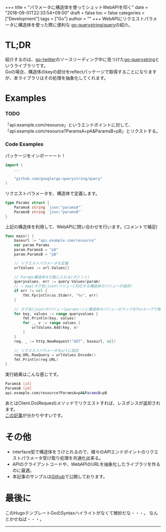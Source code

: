 +++
title = "パラメータに構造体を使ってシュットWebAPIを叩く"
date = "2018-09-01T22:33:54+09:00"
draft = false
toc = false
categories = ["Development"]
tags = ["Go"]
author = ""
+++
WebAPIにリクエストパラメータに構造体を使った際に便利な
[go-querystring/query](https://github.com/google/go-querystring)の紹介。
<!--more-->

# TL;DR
紹介するのは、[go-twitter](https://github.com/dghubble/go-twitter])のソースリーディング中に見つけた[go-querystring](https://github.com/google/go-querystring)というライブラリです。  
Goの場合、構造体のkeyの部分をreflectパッケージで取得することになりますが、本ライブラリはその処理を抽象化してくれます。

# Examples
### TODO
「api.example.com/resource」というエンドポイントに対して、  
「api.example.com/resource?ParamsA=pA&ParamsB=pB」とリクストする。  

### Code Examples
パッケージをインポーーート！  
```go
import (
	...
	
	"github.com/google/go-querystring/query"
)
```

リクエストパラメータを、構造体で定義します。  
```go
type Params struct {
	ParamsA string `json:"paramsA"`
	ParamsB string `json:"paramsB"`
}
```

上記の構造体を利用して、WebAPIに問い合わせを行います。(コメントで補足)
```go
func main() {
	baseurl := "api.example.com/resource"
	var param Params
	param.ParamsA = "pA"
	param.ParamsB = "pB"

	// リクエストパラメータを定義
	urlValues := url.Values{}
	
	// Params構造体を引数に入れる(ポイント)
	queryvalues, err := query.Values(param)
	// ⇒ map[タグ名(json)バリュー]対応する構造体のバリューが返却!
	if err != nil {
		fmt.Fprintln(os.Stderr, "%v", err)
	}
	
	// タグ名(json)のバリュー(params～)と構造体のバリューのマップをforループで取り出す
	for key, values := range queryvalues {
		fmt.Println(key, values)
		for _, v := range values {
			urlValues.Add(key, v)
		}
	}
	req, _ := http.NewRequest("GET", baseurl, nil)
	
	// リクエストパラメータをurlに設定
	req.URL.RawQuery = urlValues.Encode()
	fmt.Println(req.URL)
}
```

実行結果はこんな感じです。
```bash
ParamsA [pA]
ParamsB [pB]
api.example.com/resource?ParamsA=pA&ParamsB=pB
```
あとはClient.Do(Request)メソッドでリクエストすれば、レスポンスが返却されます。  
[この記事](https://qiita.com/jpshadowapps/items/463b2623209479adcd88)が分かりやすいです。  

# その他
* interface型で構造体をうけとれるので、様々のAPIエンドポイントのリクエストパラメータ受け取り処理を共通化出来る。
* APIのクライアントコードや、WebAPIのURLを抽象化したライブラリを作るのに最適。
* 本記事のサンプルは[Github](https://github.com/shuntaka9576/apiclient/blob/master/test/main.go)で公開しております。

# 最後に
このHugoテンプレートGoのSyntaxハイライトがなくて微妙だな・・・。
なんとかせねば・・・。

--- 